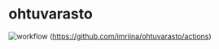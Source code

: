# ohtuvarasto

![workflow](https://github.com/imriina/ohtuvarasto/workflows/CI/badge.svg)
(https://github.com/imriina/ohtuvarasto/actions)
